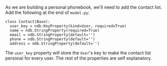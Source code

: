 As we are building a personal phonebook, we'll need to add the contact list.
Add the following at the end of `model.py`:

    class Contact(Base):
      user_key = ndb.KeyProperty(kind=User, required=True)
      name = ndb.StringProperty(required=True)
      email = ndb.StringProperty(default='')
      phone = ndb.StringProperty(default='')
      address = ndb.StringProperty(default='')

The `user_key` property will store the `User`'s key to
make the contact list personal for every user. The rest of the properties are
self explanatory.
